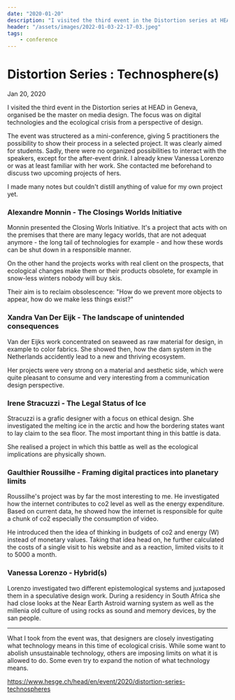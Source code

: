 ```yaml
---
date: "2020-01-20"
description: "I visited the third event in the Distortion series at HEAD in Geneva, organised be the master on media design. The focus was on digital technologies and the ecological crisis from a perspective of design."
header: "/assets/images/2022-01-03-22-17-03.jpeg"
tags:
    - conference
---
```

# Distortion Series : Technosphere(s)
Jan 20, 2020

I visited the third event in the Distortion series at HEAD in Geneva, organised be the master on media design. The focus was on digital technologies and the ecological crisis from a perspective of design. 

The event was structered as a mini-conference, giving 5 practitioners the possibility to show their process in a selected project. It was clearly aimed for students. Sadly, there were no organized possibilities to interact with the speakers, except for the after-event drink. I already knew Vanessa Lorenzo or was at least familiar with her work. She contacted me beforehand to discuss two upcoming projects of hers.

I made many notes but couldn't distill anything of value for my own project yet.

### Alexandre Monnin - The Closings Worlds Initiative

Monnin presented the Closing Worls Initiative. It's a project that acts with on the premises that there are many legacy worlds, that are not adequat anymore - the long tail of technologies for example - and how these words can be shut down in a responsible manner.

On the other hand the projects works with real client on the prospects, that ecological changes make them or their products obsolete, for example in snow-less winters nobody will buy skis.

Their aim is to reclaim obsolescence: "How do we prevent more objects to appear, how do we make less things exist?"

### Xandra Van Der Eijk - The landscape of unintended consequences

Van der Eijks work concentrated on seaweed as raw material for design, in example to color fabrics. She showed then, how the dam system in the Netherlands accidently lead to a new and thriving ecosystem.

Her projects were very strong on a material and aesthetic side, which were quite pleasant to consume and very interesting from a communication design perspective.

### Irene Stracuzzi - The Legal Status of Ice

Stracuzzi is a grafic designer with a focus on ethical design. She investigated the melting ice in the arctic and how the bordering states want to lay claim to the sea floor. The most important thing in this battle is data.

She realised a project in which this battle as well as the ecological implications are physically shown.

### Gaulthier Roussilhe - Framing digital practices into planetary limits

Roussilhe's project was by far the most interesting to me. He investigated how the internet contributes to co2 level as well as the energy expenditure. Based on current data, he showed how the internet is responsible for quite a chunk of co2 especially the consumption of video. 

He introduced then the idea of thinking in budgets of co2 and energy (W) instead of monetary values. Taking that idea head on, he further calculated the costs of a single visit to his website and as a reaction, limited visits to it to 5000 a month.

### Vanessa Lorenzo - Hybrid(s)

Lorenzo investigated two different epistemological systems and juxtaposed them in a speculative design work. During a residency in South Africa she had close looks at the Near Earth Astroid warning system as well as the millenia old culture of using rocks as sound and memory devices, by the san people.

---

What I took from the event was, that designers are closely investigating what technology means in this time of ecological crisis. While some want to abolish unsustainable technology, others are imposing limits on what it is allowed to do. Some even try to expand the notion of what technology means.

https://www.hesge.ch/head/en/event/2020/distortion-series-technospheres